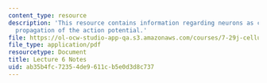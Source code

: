 ```yaml
---
content_type: resource
description: 'This resource contains information regarding neurons as conductors:
  propagation of the action potential.'
file: https://ol-ocw-studio-app-qa.s3.amazonaws.com/courses/7-29j-cellular-neurobiology-spring-2012/ab35b4fc72354de9611cb5e0d3d8c737_MIT7_29JS12_lecture6.pdf
file_type: application/pdf
resourcetype: Document
title: Lecture 6 Notes
uid: ab35b4fc-7235-4de9-611c-b5e0d3d8c737
---
```

